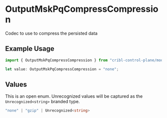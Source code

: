 # OutputMskPqCompressCompression

Codec to use to compress the persisted data

## Example Usage

```typescript
import { OutputMskPqCompressCompression } from "cribl-control-plane/models";

let value: OutputMskPqCompressCompression = "none";
```

## Values

This is an open enum. Unrecognized values will be captured as the `Unrecognized<string>` branded type.

```typescript
"none" | "gzip" | Unrecognized<string>
```
